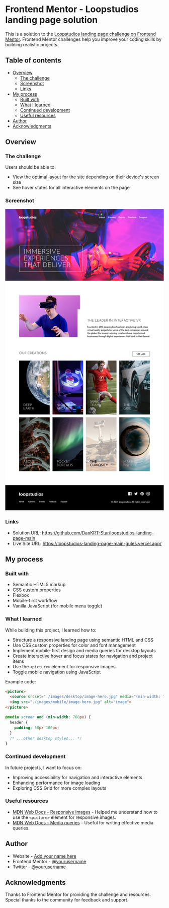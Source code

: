 
# Frontend Mentor - Loopstudios landing page solution

This is a solution to the [Loopstudios landing page challenge on Frontend Mentor](https://www.frontendmentor.io/challenges/loopstudios-landing-page-N88J5Onjw). Frontend Mentor challenges help you improve your coding skills by building realistic projects.

## Table of contents

- [Overview](#overview)
  - [The challenge](#the-challenge)
  - [Screenshot](#screenshot)
  - [Links](#links)
- [My process](#my-process)
  - [Built with](#built-with)
  - [What I learned](#what-i-learned)
  - [Continued development](#continued-development)
  - [Useful resources](#useful-resources)
- [Author](#author)
- [Acknowledgments](#acknowledgments)

## Overview

### The challenge

Users should be able to:

- View the optimal layout for the site depending on their device's screen size
- See hover states for all interactive elements on the page

### Screenshot

![Design preview for the Loopstudios landing page coding challenge](./images/screencapture-127-0-0-1-5501-2025-07-30-10_25_07.png)

### Links

- Solution URL: https://github.com/DanKRT-Star/loopstudios-landing-page-main
- Live Site URL: https://loopstudios-landing-page-main-gules.vercel.app/

## My process

### Built with

- Semantic HTML5 markup
- CSS custom properties
- Flexbox
- Mobile-first workflow
- Vanilla JavaScript (for mobile menu toggle)

### What I learned

While building this project, I learned how to:

- Structure a responsive landing page using semantic HTML and CSS
- Use CSS custom properties for color and font management
- Implement mobile-first design and media queries for desktop layouts
- Create interactive hover and focus states for navigation and project items
- Use the `<picture>` element for responsive images
- Toggle mobile navigation using JavaScript

Example code:

```html
<picture>
  <source srcset="./images/desktop/image-hero.jpg" media="(min-width: 768px)">
  <img src="./images/mobile/image-hero.jpg" alt="image">
</picture>
```

```css
@media screen and (min-width: 768px) {
  header {
    padding: 50px 100px;
  }
  /* ...other desktop styles... */
}
```

### Continued development

In future projects, I want to focus on:

- Improving accessibility for navigation and interactive elements
- Enhancing performance for image loading
- Exploring CSS Grid for more complex layouts

### Useful resources

- [MDN Web Docs - Responsive images](https://developer.mozilla.org/en-US/docs/Learn/HTML/Multimedia_and_embedding/Responsive_images) - Helped me understand how to use the `<picture>` element for responsive images.
- [MDN Web Docs - Media queries](https://developer.mozilla.org/en-US/docs/Web/CSS/Media_Queries/Using_media_queries) - Useful for writing effective media queries.

## Author

- Website - [Add your name here](https://www.your-site.com)
- Frontend Mentor - [@yourusername](https://www.frontendmentor.io/profile/yourusername)
- Twitter - [@yourusername](https://www.twitter.com/yourusername)

## Acknowledgments

Thanks to Frontend Mentor for providing the challenge and resources. Special thanks to the community for feedback and support.
